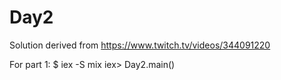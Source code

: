# Day2

Solution derived from https://www.twitch.tv/videos/344091220

For part 1:
$ iex -S mix
iex> Day2.main()


